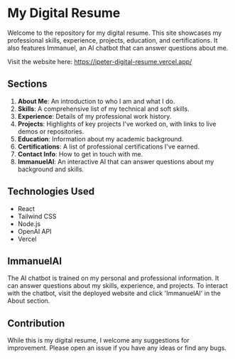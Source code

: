 # My Digital Resume

Welcome to the repository for my digital resume. This site showcases my professional skills, experience, projects, education, and certifications. It also features Immanuel, an AI chatbot that can answer questions about me.

Visit the website here: https://ipeter-digital-resume.vercel.app/

## Sections

1. **About Me**: An introduction to who I am and what I do.
2. **Skills**: A comprehensive list of my technical and soft skills.
3. **Experience**: Details of my professional work history.
4. **Projects**: Highlights of key projects I've worked on, with links to live demos or repositories.
5. **Education**: Information about my academic background.
6. **Certifications**: A list of professional certifications I've earned.
7. **Contact Info**: How to get in touch with me.
8. **ImmanuelAI**: An interactive AI that can answer questions about my background and skills.

## Technologies Used

- React
- Tailwind CSS
- Node.js
- OpenAI API
- Vercel

## ImmanuelAI

The AI chatbot is trained on my personal and professional information. It can answer questions about my skills, experience, and projects. To interact with the chatbot, visit the deployed website and click 'ImmanuelAI' in the About section.

## Contribution

While this is my digital resume, I welcome any suggestions for improvement. Please open an issue if you have any ideas or find any bugs.
